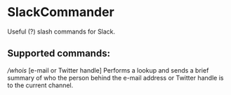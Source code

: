 SlackCommander
==============

Useful (?) slash commands for Slack.

## Supported commands:

*/whois* [e-mail or Twitter handle]
Performs a lookup and sends a brief summary of who the person behind the e-mail address or Twitter handle is to the current channel.
